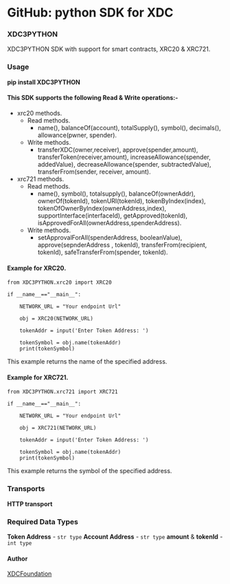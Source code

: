 # GitHub: python SDK for XDC

### XDC3PYTHON

XDC3PYTHON SDK with support for smart contracts, XRC20 & XRC721.

### Usage

**pip install XDC3PYTHON**

#### This SDK supports the following Read & Write operations:-

* xrc20 methods.
  * Read methods.
    * name(), balanceOf(account), totalSupply(), symbol(), decimals(), allowance(pwner, spender).
  * Write methods.
    * transferXDC(owner,receiver), approve(spender,amount), transferToken(receiver,amount), increaseAllowance(spender, addedValue), decreaseAllowance(spender, subtractedValue), transferFrom(sender, receiver, amount).
* xrc721 methods.
  * Read methods.
    * name(), symbol(), totalsupply(), balanceOf(ownerAddr), ownerOf(tokenId), tokenURI(tokenId), tokenByIndex(index), tokenOfOwnerByIndex(ownerAddress,index), supportInterface(interfaceId), getApproved(tokenId), isApprovedForAll(ownerAddress,spenderAddress).
  * Write methods.
    * setApprovalForAll(spenderAddress, booleanValue), approve(sepnderAddress , tokenId), transferFrom(recipient, tokenId), safeTransferFrom(spender, tokenId).

#### Example for XRC20.

```
from XDC3PYTHON.xrc20 import XRC20

if __name__=="__main__":

    NETWORK_URL = "Your endpoint Url"

    obj = XRC20(NETWORK_URL)

    tokenAddr = input('Enter Token Address: ')
  
    tokenSymbol = obj.name(tokenAddr)
    print(tokenSymbol) 
```

This example returns the name of the specified address.

#### Example for XRC721.

```
from XDC3PYTHON.xrc721 import XRC721

if __name__=="__main__":

    NETWORK_URL = "Your endpoint Url"

    obj = XRC721(NETWORK_URL)

    tokenAddr = input('Enter Token Address: ')
  
    tokenSymbol = obj.name(tokenAddr)
    print(tokenSymbol) 
```

This example returns the symbol of the specified address.

### Transports

**HTTP transport**

### Required Data Types

**Token Address** - `str type` **Account Address** - `str type` **amount** & **tokenId** - `int type`

#### Author

[XDCFoundation](broken-reference)
